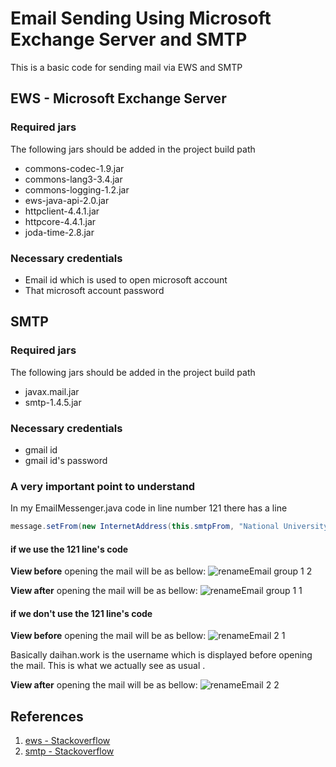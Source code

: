 # Email Sending Using Microsoft Exchange Server and SMTP
This is a basic code for sending mail via EWS and SMTP

## EWS - Microsoft Exchange Server
### Required jars
The following jars should be added in the project build path
- commons-codec-1.9.jar
- commons-lang3-3.4.jar
- commons-logging-1.2.jar
- ews-java-api-2.0.jar
- httpclient-4.4.1.jar
- httpcore-4.4.1.jar
- joda-time-2.8.jar

### Necessary credentials
- Email id which is used to open microsoft account
- That microsoft account password

## SMTP
### Required jars
The following jars should be added in the project build path
- javax.mail.jar
- smtp-1.4.5.jar

### Necessary credentials
- gmail id
- gmail id's password

### A very important point to understand
In my EmailMessenger.java code in line number 121 there has a line 

```java
message.setFrom(new InternetAddress(this.smtpFrom, "National University of Singapore")); // from , view
```
#### if we use the 121 line's code
**View before** opening the mail will be as bellow:
![renameEmail group 1 2](https://user-images.githubusercontent.com/73774433/113709691-9d521e00-9704-11eb-9663-5e611536e99d.JPG)

**View after** opening the mail will be as bellow:
![renameEmail group 1 1](https://user-images.githubusercontent.com/73774433/113709843-cd012600-9704-11eb-8ca7-0e38df74cf25.png)

#### if we don't use the 121 line's code
**View before** opening the mail will be as bellow:
![renameEmail 2 1](https://user-images.githubusercontent.com/73774433/113710262-4ef14f00-9705-11eb-9026-d47e218f8217.JPG)

Basically daihan.work is the username which is displayed before opening the mail. This is what we actually see as usual .

**View after** opening the mail will be as bellow:
![renameEmail 2 2](https://user-images.githubusercontent.com/73774433/113710324-5e709800-9705-11eb-9b0b-a7688f4de94e.png)

## References
1. [ews - Stackoverflow](https://stackoverflow.com/questions/1713116/javamail-exchange-authentication)
2. [smtp - Stackoverflow](https://stackoverflow.com/questions/46663/how-can-i-send-an-email-by-java-application-using-gmail-yahoo-or-hotmail)

